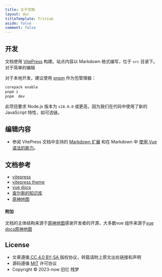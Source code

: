 ```yaml
---
title: 关于文档
layout: doc
titleTemplate: Tritium
aside: false
comment: false
---
```

## 开发
文档使用 [VitePress](https://github.com/vuejs/vitepress) 构建。站点内容以 Markdown 格式编写，位于 `src` 目录下。对于简单的编辑

对于本地开发，建议使用 [pnpm](https://pnpm.io/) 作为包管理器：

```bash
corepack enable
pnpm i
pnpm  dev
```

此项目要求 Node.js 版本为 `v18.0.0` 或更高，因为我们在代码中使用了新的 JavaScript 特性，如可选链。

## 编辑内容

- 参阅 VitePress 文档中支持的 [Markdown 扩展](https://vitepress.vuejs.org/guide/markdown) 和在 Markdown 中 [使用 Vue 语法的能力](https://vitepress.vuejs.org/guide/using-vue)。

## 文档参考 
 
- [vitepress](https://vitepress.vuejs.org)
- [vitepress theme](https://github.com/vuejs/theme)
- [vue docs](https://vuejs.org/)
- [查尔斯的知识库](https://blog.charles7c.top/)
- [原神地图](https://yuanshen.site/docs/)


#### 附加
文档的主体结构来源于[原神地图](https://yuanshen.site/docs/)感谢开发者的开源，大多数vue 组件来源于[vue docs](https://vuejs.org/)[原神地图](https://yuanshen.site/docs/)
## License

- 文章遵循[ CC 4.0 BY-SA ](http://creativecommons.org/licenses/by-sa/4.0/)版权协议，转载请附上原文出处链接和声明
- 源码遵循 [MIT](https://github.com/Oldmemorie/Oldmemorie.github.io/blob/main/LICENSE) 许可协议
- Copyright © 2023-now 旧忆 残梦